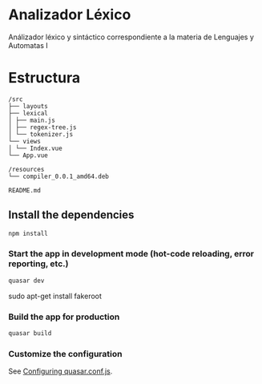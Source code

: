 # Analizador Léxico
Análizador léxico y sintáctico correspondiente a la materia de Lenguajes y Automatas I

# Estructura
```
/src
├── layouts
├── lexical
│ ├── main.js
│ ├── regex-tree.js
│ └── tokenizer.js
└── views
│ └── Index.vue
└── App.vue

/resources
└── compiler_0.0.1_amd64.deb

README.md

```

## Install the dependencies
```bash
npm install
```

### Start the app in development mode (hot-code reloading, error reporting, etc.)
```bash
quasar dev
```
sudo apt-get install fakeroot

### Build the app for production
```bash
quasar build
```

### Customize the configuration
See [Configuring quasar.conf.js](https://quasar.dev/quasar-cli/quasar-conf-js).

